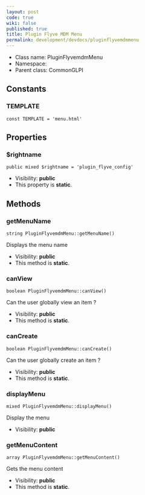 ```yaml
---
layout: post
code: true
wiki: false
published: true
title: Plugin Flyve MDM Menu
permalink: development/devdocs/pluginflyvemdmmenu
---
```


* Class name: PluginFlyvemdmMenu
* Namespace: 
* Parent class: CommonGLPI



Constants
----------


### TEMPLATE

    const TEMPLATE = 'menu.html'





Properties
----------


### $rightname

    public mixed $rightname = 'plugin_flyve_config'





* Visibility: **public**
* This property is **static**.


Methods
-------


### getMenuName

    string PluginFlyvemdmMenu::getMenuName()

Displays the menu name



* Visibility: **public**
* This method is **static**.




### canView

    boolean PluginFlyvemdmMenu::canView()

Can the user globally view an item ?



* Visibility: **public**
* This method is **static**.




### canCreate

    boolean PluginFlyvemdmMenu::canCreate()

Can the user globally create an item ?



* Visibility: **public**
* This method is **static**.




### displayMenu

    mixed PluginFlyvemdmMenu::displayMenu()

Display the menu



* Visibility: **public**




### getMenuContent

    array PluginFlyvemdmMenu::getMenuContent()

Gets the menu content



* Visibility: **public**
* This method is **static**.



